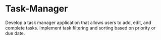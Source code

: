 # Task-Manager
Develop a task manager application that allows users to add, edit, and complete tasks. Implement task filtering and sorting based on priority or due date.
